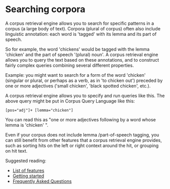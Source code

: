 # Searching corpora

A corpus retrieval engine allows you to search for specific patterns in a corpus (a large body of text). Corpora (plural of corpus) often also include linguistic annotation: each word is 'tagged' with its lemma and its part of speech.

So for example, the word 'chickens' would be tagged with the lemma 'chicken' and the part of speech '(plural) noun'. A corpus retrieval engine allows you to query the text based on these annotations, and to construct fairly complex queries combining several different properties.

Example: you might want to search for a form of the word 'chicken' (singular or plural, or perhaps as a verb, as in 'to chicken out') preceded by one or more adjectives ('small chicken', 'black spotted chicken', etc.). 

A corpus retrieval engine allows you to specify and run queries like this. The above query might be put in Corpus Query Language like this:

	[pos="adj"]+ [lemma="chicken"]
	
You can read this as "one or more adjectives following by a word whose lemma is 'chicken' ".

Even if your corpus does not include lemma /part-of-speech tagging, you can still benefit from other features that a corpus retrieval engine provides, such as sorting hits on the left or right context around the hit, or grouping on hit text.

Suggested reading:

- [List of features](features.html)
- [Getting started](getting-started.html)
- [Frequently Asked Questions](faq.html)
